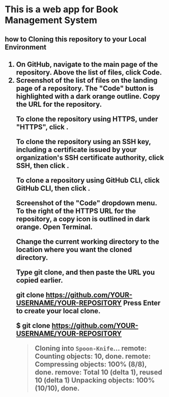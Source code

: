 <h1>This is a web app for Book Management System</h1>

<h2>how to Cloning this repository to your Local Environment <h2>
<ol>
<li>On GitHub, navigate to the main page of the repository.
<href=https://docs.github.com/assets/cb-13128/mw-1440/images/help/repository/code-button.webp>
Above the list of files, click Code.
<li>
Screenshot of the list of files on the landing page of a repository. The "Code" button is highlighted with a dark orange outline.
Copy the URL for the repository.

To clone the repository using HTTPS, under "HTTPS", click .

To clone the repository using an SSH key, including a certificate issued by your organization's SSH certificate authority, click SSH, then click .

To clone a repository using GitHub CLI, click GitHub CLI, then click .

Screenshot of the "Code" dropdown menu. To the right of the HTTPS URL for the repository, a copy icon is outlined in dark orange.
Open Terminal.

Change the current working directory to the location where you want the cloned directory.

Type git clone, and then paste the URL you copied earlier.

git clone https://github.com/YOUR-USERNAME/YOUR-REPOSITORY
Press Enter to create your local clone.

$ git clone https://github.com/YOUR-USERNAME/YOUR-REPOSITORY

> Cloning into `Spoon-Knife`...
> remote: Counting objects: 10, done.
> remote: Compressing objects: 100% (8/8), done.
> remove: Total 10 (delta 1), reused 10 (delta 1)
> Unpacking objects: 100% (10/10), done.

</ol>
